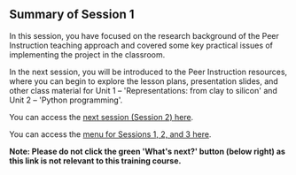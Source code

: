 ## Summary of Session 1

In this session, you have focused on the research background of the Peer Instruction teaching approach and covered some key practical issues of implementing the project in the classroom.
 
In the next session, you will be introduced to the Peer Instruction resources, where you can begin to explore the lesson plans, presentation slides, and other class material for Unit 1 – 'Representations: from clay to silicon' and Unit 2 – 'Python programming'. 

You can access the [next session (Session 2) here](https://projects.raspberrypi.org/en/projects/).

You can access the [menu for Sessions 1, 2, and 3 here](https://projects.raspberrypi.org/en/pathways/).

**Note: Please do not click the green 'What's next?' button (below right) as this link is not relevant to this training course.**
